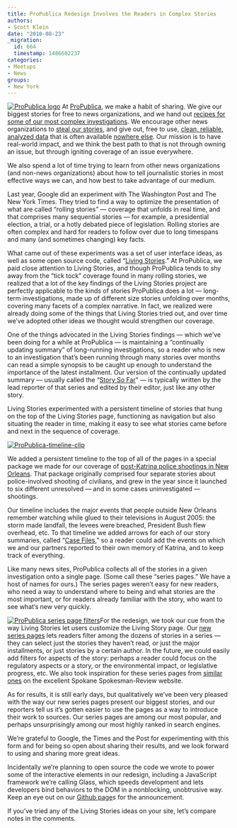 ```yaml
---
title: ProPublica Redesign Involves the Readers in Complex Stories
authors:
- Scott Klein
date: "2010-08-23"
_migration:
  id: 664
  timestamp: 1486602237
categories:
- Meetups
- News
groups:
- New York
---
```


[![ProPublica logo][1]][2] At [ProPublica][3], we make a habit of sharing. We give our biggest stories for free to news organizations, and we hand out [recipes for some of our most complex investigations][4]. We encourage other news organizations to [steal our stories][5], and give out, free to use, [clean, reliable, analyzed data][6] that is often available [nowhere else][7]. Our mission is to have real-world impact, and we think the best path to that is not through owning an issue, but through igniting coverage of an issue everywhere. 

We also spend a lot of time trying to learn from other news organizations (and non-news organizations) about how to tell journalistic stories in most effective ways we can, and how best to take advantage of our medium.

Last year, Google did an experiment with The Washington Post and The New York Times. They tried to find a way to optimize the presentation of what are called “rolling stories” &mdash; coverage that unfolds in real time, and that comprises many sequential stories &mdash; for example, a presidential election, a trial, or a hotly debated piece of legislation. Rolling stories are often complex and hard for readers to follow over due to long timespans and many (and sometimes changing) key facts.

What came out of these experiments was a set of user interface ideas, as well as some open source code, called “[Living Stories][8].” At ProPublica, we paid close attention to Living Stories, and though ProPublica tends to shy away from the “tick tock” coverage found in many rolling stories, we realized that a lot of the key findings of the Living Stories project are perfectly applicable to the kinds of stories ProPublica does a lot &mdash; long-term investigations, made up of different size stories unfolding over months, covering many facets of a complex narrative. In fact, we realized were already doing some of the things that Living Stories tried out, and over time we’ve adopted other ideas we thought would strengthen our coverage.

One of the things advocated in the Living Stories findings &mdash; which we’ve been doing for a while at ProPublica &mdash; is maintaining a “continually updating summary” of long-running investigations, so a reader who is new to an investigation that’s been running through many stories over months can read a simple synopsis to be caught up enough to understand the importance of the latest installment. Our version of the continually updated summary &mdash; usually called the “[Story So Far][9]” &mdash; is typically written by the lead reporter of that series and edited by their editor, just like any other story. 

Living Stories experimented with a persistent timeline of stories that hung on the top of the Living Stories page, functioning as navigation but also situating the reader in time, making it easy to see what stories came before and next in the sequence of coverage.

[![][10]][11]

We added a persistent timeline to the top of all of the pages in a special package we made for our coverage of [post-Katrina police shootings in New Orleans][12]. That package originally comprised four separate stories about police-involved shooting of civilians, and grew in the year since it launched to six different unresolved &mdash; and in some cases uninvestigated &mdash; shootings. 

Our timeline includes the major events that people outside New Orleans remember watching while glued to their televisions in August 2005: the storm made landfall, the levees were breached, President Bush flew overhead, etc. To that timeline we added arrows for each of our story summaries, called “[Case Files][13],” so a reader could add the events on which we and our partners reported to their own memory of Katrina, and to keep track of everything.

Like many news sites, ProPublica collects all of the stories in a given investigation onto a single page. (Some call these “series pages.” We have a host of names for ours.) The series pages weren&#8217;t easy for new readers, who need a way to understand where to being and what stories are the most important, or for readers already familiar with the story, who want to see what’s new very quickly.

[![ProPublica series page filters][14]][15]For the redesign, we took our cue from the way Living Stories let users customize the Living Story page. Our [new series pages][15] lets readers filter among the dozens of stories in a series &mdash; they can select just the stories they haven’t read, or just the major installments, or just stories by a certain author. In the future, we could easily add filters for aspects of the story: perhaps a reader could focus on the regulatory aspects or a story, or the environmental impact, or legislative progress, etc. We also took inspiration for these series pages from [similar ones][16] on the excellent Spokane Spokesman-Review website.

As for results, it is still early days, but qualitatively we’ve been very pleased with the way our new series pages present our biggest stories, and our reporters tell us it’s gotten easier to use the pages as a way to introduce their work to sources. Our series pages are among our most popular, and perhaps unsurprisingly among our most highly ranked in search engines.

We’re grateful to Google, the Times and the Post for experimenting with this form and for being so open about sharing their results, and we look forward to using and sharing more great ideas.

Incidentally we’re planning to open source the code we wrote to power some of the interactive elements in our redesign, including a JavaScript framework we’re calling Glass, which speeds development and lets developers bind behaviors to the DOM in a nonblocking, unobtrusive way. Keep an eye out on our [Github page][17]s for the announcement.

If you’ve tried any of the Living Stories ideas on your site, let’s compare notes in the comments.

 [1]: /content-images/news/2010/08/ProPublica-logo.jpg "ProPublica-logo"
 [2]: /content-images/news/2010/08/ProPublica-logo.jpg
 [3]: http://propublica.org
 [4]: http://www.propublica.org/article/reporting-recipe-how-you-can-investigate-your-states-oversight-of-its-nurse
 [5]: http://www.propublica.org/about/steal-our-stories
 [6]: http://projects.propublica.org/recovery
 [7]: http://bailout.propublica.org/loan_mods/list
 [8]: http://livingstories.googlelabs.com/
 [9]: http://www.propublica.org/article/gas-drilling-the-story-so-far
 [10]: /content-images/news/2010/08/ProPublica-timeline-clip1.jpg "ProPublica-timeline-clip"
 [11]: http://propublica.org/nola
 [12]: http://www.propublica.org/nola/
 [13]: http://www.propublica.org/nola/case/topic/case-one
 [14]: /content-images/news/2010/08/ProPublica-series-page-filter.jpg "ProPublica-series-page-filter"
 [15]: http://www.propublica.org/series/buried-secrets-gas-drillings-environmental-threat
 [16]: http://www.spokesman.com/topics/morning-star-boys-ranch/
 [17]: http://github.com/propublica